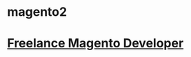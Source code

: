 magento2
========
# [Freelance Magento Developer](https://www.phpfreelanceprogrammer.com/magento-programmer.html)
